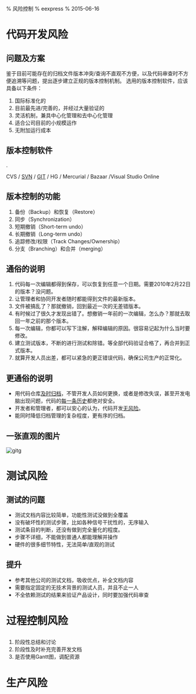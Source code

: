 % 风险控制
% eexpress
% 2015-06-16

# 代码开发风险

## 问题及方案
鉴于目前可能存在的归档文件版本冲突/查询不直观不方便，以及代码审查时不方便追溯等问题，提出逐步建立正规的版本控制机制。
选用的版本控制软件，应该具备以下条件：

1. 国际标准化的
1. 目前最先进/完善的，并经过大量验证的
1. 灵活机制，兼具中心化管理和去中心化管理
1. 适合公司目前的小规模运作
1. 无附加运行成本

## 版本控制软件

.

CVS / [SVN](SVN) / [GIT](GIT) / HG / Mercurial / Bazaar /Visual Studio Online

## 版本控制的功能
1. 备份（Backup）和恢复（Restore）
1. 同步（Synchronization）
1. 短期撤销（Short-term undo）
1. 长期撤销（Long-term undo）
1. 追踪修改/权限（Track Changes/Ownership）
1. 分支（Branching）和合并（merging）

## 通俗的说明
1. 代码每一次编辑都得到保存，可以恢复到任意一个日期。需要2010年2月22日的版本？没问题。
1. 让管理者和协同开发者随时都能得到文件的最新版本。
1. 文件被搞乱了？那就撤销，回到最近一次的无差错版本。
1. 有时候过了很久才发现出错了。想撤销一年前的一次编辑，怎么办？那就去取回一年之前的那个版本。
1. 每一次编辑，你都可以写下注解，解释编辑的原因。很容易记起为什么当时要修改。
1. 建立测试版本，不断的进行测试和除错。等全部代码验证合格了，再合并到正式版本。
1. 就算开发人员出差，都可以紧急的更正错误代码，确保公司生产的正常化。

## 更通俗的说明
- 用代码仓库[及时归档]()，不管开发人员如何更换，或者是修改失误，甚至开发电脑出现问题，代码的[每一条历史]()都绝对安全。
- 开发者和管理者，都可以安心的认为，代码开发[无风险]()。
- 能同时降低归档管理的复杂程度，更有序的归档。

## 一张直观的图片
![gitg](gitg.png)

# 测试风险

## 测试的问题
- 测试文档内容比较简单，功能性测试没做到全覆盖
- 没有破坏性的测试步骤，比如各种信号干扰性的，无序输入
- 测试条目的判断，还没有做到完全量化的程度。
- 步骤不详细，不能做到普通人都能理解并操作
- 硬件的很多细节特性，无法简单/直观的测试

## 提升
- 参考其他公司的测试文档，吸收优点，补全文档内容
- 需要指定固定的无技术背景的测试人员，并且不止一人
- 不全依赖测试的结果来验证产品设计，同时要加强代码审查

# 过程控制风险

##
1. 阶段性总结和讨论
1. 阶段性及时补充完善开发文档
1. 是否使用Gantt图，调配资源


# 生产风险

